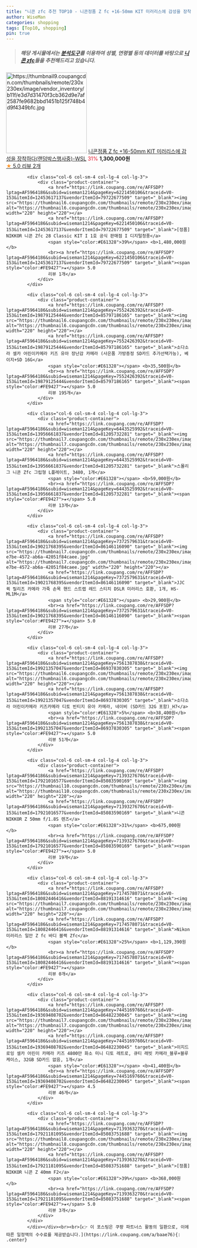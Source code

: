 ```yaml
---
title: "니콘 zfc 추천 TOP10 - 니콘정품 Z fc +16-50mm KIT 미러리스에 감성을 장착하다(랜덤박스행사중)-WSL"
author: WiseMan
categories: shopping
tags: [Top10, shopping]
pin: true
---
```


> ##### 해당 게시물에서는 [**분석도구**](https://itemscout.io/)를 이용하여 **성별**, **연령별** 등의 데이터를 바탕으로 [**니콘 zfc**](https://link.coupang.com/a/baae76)들을 추천해드리고 있습니다.
<div class="container"><div class="row">
            <div class="col-6 col-sm-4 col-lg-4 col-lg-3">
                <div class="product-container">
                    <a href="https://link.coupang.com/re/AFFSDP?lptag=AF5964186&subid=wiseman1214&pageKey=6614715295&traceid=V0-153&itemId=15014358779&vendorItemId=82237114810" target="_blank"><img src="https://thumbnail9.coupangcdn.com/thumbnails/remote/230x230ex/image/vendor_inventory/b11f/e3d7d31470f3cb362d9e7af2587fe9682bbd1451b125f748b4d9f4349bfc.jpg" alt="https://thumbnail9.coupangcdn.com/thumbnails/remote/230x230ex/image/vendor_inventory/b11f/e3d7d31470f3cb362d9e7af2587fe9682bbd1451b125f748b4d9f4349bfc.jpg" width="220" height="220"></a>
                    <a href="https://link.coupang.com/re/AFFSDP?lptag=AF5964186&subid=wiseman1214&pageKey=6614715295&traceid=V0-153&itemId=15014358779&vendorItemId=82237114810" target="_blank">니콘정품 Z fc +16-50mm KIT 미러리스에 감성을 장착하다(랜덤박스행사중)-WSL</a>
                    <span style="color:#E61328">31%</span> <b>1,300,000원</b>
                    <br><a href="https://link.coupang.com/re/AFFSDP?lptag=AF5964186&subid=wiseman1214&pageKey=6614715295&traceid=V0-153&itemId=15014358779&vendorItemId=82237114810" target="_blank"><span style="color:#FE9427">★</span> 5.0
                    리뷰 2개</a>
                </div>
            </div>
            
            <div class="col-6 col-sm-4 col-lg-4 col-lg-3">
                <div class="product-container">
                    <a href="https://link.coupang.com/re/AFFSDP?lptag=AF5964186&subid=wiseman1214&pageKey=6221450106&traceid=V0-153&itemId=12453617137&vendorItemId=79722677509" target="_blank"><img src="https://thumbnail6.coupangcdn.com/thumbnails/remote/230x230ex/image/vendor_inventory/a6b3/a46b857ecd2cd68728470ef8435612509b37cd8d57d70895cc5e29726d5e.jpg" alt="https://thumbnail6.coupangcdn.com/thumbnails/remote/230x230ex/image/vendor_inventory/a6b3/a46b857ecd2cd68728470ef8435612509b37cd8d57d70895cc5e29726d5e.jpg" width="220" height="220"></a>
                    <a href="https://link.coupang.com/re/AFFSDP?lptag=AF5964186&subid=wiseman1214&pageKey=6221450106&traceid=V0-153&itemId=12453617137&vendorItemId=79722677509" target="_blank">[정품] NIKKOR 니콘 Zfc 28 Classic KIT I 1호 공식 판매점 I 디지털청풍</a>
                    <span style="color:#E61328">39%</span> <b>1,480,000원</b>
                    <br><a href="https://link.coupang.com/re/AFFSDP?lptag=AF5964186&subid=wiseman1214&pageKey=6221450106&traceid=V0-153&itemId=12453617137&vendorItemId=79722677509" target="_blank"><span style="color:#FE9427">★</span> 5.0
                    리뷰 1개</a>
                </div>
            </div>
            
            <div class="col-6 col-sm-4 col-lg-4 col-lg-3">
                <div class="product-container">
                    <a href="https://link.coupang.com/re/AFFSDP?lptag=AF5964186&subid=wiseman1214&pageKey=7552426392&traceid=V0-153&itemId=19879125444&vendorItemId=85797186165" target="_blank"><img src="https://thumbnail6.coupangcdn.com/thumbnails/remote/230x230ex/image/vendor_inventory/ee4b/09748635e623f060d62a636a81e27ae899bdfbb0feecbd45ea6016c8b8a0.jpg" alt="https://thumbnail6.coupangcdn.com/thumbnails/remote/230x230ex/image/vendor_inventory/ee4b/09748635e623f060d62a636a81e27ae899bdfbb0feecbd45ea6016c8b8a0.jpg" width="220" height="220"></a>
                    <a href="https://link.coupang.com/re/AFFSDP?lptag=AF5964186&subid=wiseman1214&pageKey=7552426392&traceid=V0-153&itemId=19879125444&vendorItemId=85797186165" target="_blank">소다소라 셀카 어린이카메라 키즈 유아 장난감 카메라 (사은품 가방증정 SD카드 추가선택가능), 베이지+SD 16G</a>
                    <span style="color:#E61328"></span> <b>35,500원</b>
                    <br><a href="https://link.coupang.com/re/AFFSDP?lptag=AF5964186&subid=wiseman1214&pageKey=7552426392&traceid=V0-153&itemId=19879125444&vendorItemId=85797186165" target="_blank"><span style="color:#FE9427">★</span> 5.0
                    리뷰 195개</a>
                </div>
            </div>
            
            <div class="col-6 col-sm-4 col-lg-4 col-lg-3">
                <div class="product-container">
                    <a href="https://link.coupang.com/re/AFFSDP?lptag=AF5964186&subid=wiseman1214&pageKey=6443525992&traceid=V0-153&itemId=13956661837&vendorItemId=81205732281" target="_blank"><img src="https://thumbnail7.coupangcdn.com/thumbnails/remote/230x230ex/image/rs_quotation_api/n21yf5ob/6c9deec8d1a14b59bc5eea8ef44ee64f.jpg" alt="https://thumbnail7.coupangcdn.com/thumbnails/remote/230x230ex/image/rs_quotation_api/n21yf5ob/6c9deec8d1a14b59bc5eea8ef44ee64f.jpg" width="220" height="220"></a>
                    <a href="https://link.coupang.com/re/AFFSDP?lptag=AF5964186&subid=wiseman1214&pageKey=6443525992&traceid=V0-153&itemId=13956661837&vendorItemId=81205732281" target="_blank">스몰리그 니콘 Zfc 그립형 L플레이트, 3480, 1개</a>
                    <span style="color:#E61328"></span> <b>59,000원</b>
                    <br><a href="https://link.coupang.com/re/AFFSDP?lptag=AF5964186&subid=wiseman1214&pageKey=6443525992&traceid=V0-153&itemId=13956661837&vendorItemId=81205732281" target="_blank"><span style="color:#FE9427">★</span> 5.0
                    리뷰 13개</a>
                </div>
            </div>
            
            <div class="col-6 col-sm-4 col-lg-4 col-lg-3">
                <div class="product-container">
                    <a href="https://link.coupang.com/re/AFFSDP?lptag=AF5964186&subid=wiseman1214&pageKey=7372579631&traceid=V0-153&itemId=19021768395&vendorItemId=86146116090" target="_blank"><img src="https://thumbnail7.coupangcdn.com/thumbnails/remote/230x230ex/image/retail/images/2023/06/01/10/1/947b956a-e7be-4572-ab6a-42051f84caee.jpg" alt="https://thumbnail7.coupangcdn.com/thumbnails/remote/230x230ex/image/retail/images/2023/06/01/10/1/947b956a-e7be-4572-ab6a-42051f84caee.jpg" width="220" height="220"></a>
                    <a href="https://link.coupang.com/re/AFFSDP?lptag=AF5964186&subid=wiseman1214&pageKey=7372579631&traceid=V0-153&itemId=19021768395&vendorItemId=86146116090" target="_blank">JJC 퀵 릴리즈 카메라 가죽 손목 핸드 스트랩 레드 스티치 DSLR 미러리스 호환, 1개, HS-ML1M</a>
                    <span style="color:#E61328"></span> <b>29,900원</b>
                    <br><a href="https://link.coupang.com/re/AFFSDP?lptag=AF5964186&subid=wiseman1214&pageKey=7372579631&traceid=V0-153&itemId=19021768395&vendorItemId=86146116090" target="_blank"><span style="color:#FE9427">★</span> 5.0
                    리뷰 27개</a>
                </div>
            </div>
            
            <div class="col-6 col-sm-4 col-lg-4 col-lg-3">
                <div class="product-container">
                    <a href="https://link.coupang.com/re/AFFSDP?lptag=AF5964186&subid=wiseman1214&pageKey=7561387838&traceid=V0-153&itemId=19921357047&vendorItemId=86937830305" target="_blank"><img src="https://thumbnail6.coupangcdn.com/thumbnails/remote/230x230ex/image/vendor_inventory/60bf/58101d2c8c2b486463d186a67839bf8c382ad2675642387f92453f7d7394.jpg" alt="https://thumbnail6.coupangcdn.com/thumbnails/remote/230x230ex/image/vendor_inventory/60bf/58101d2c8c2b486463d186a67839bf8c382ad2675642387f92453f7d7394.jpg" width="220" height="220"></a>
                    <a href="https://link.coupang.com/re/AFFSDP?lptag=AF5964186&subid=wiseman1214&pageKey=7561387838&traceid=V0-153&itemId=19921357047&vendorItemId=86937830305" target="_blank">소다소라 어린이카메라 키즈카메라 디토 빈티지 유아 카메라, 네이비 (SD카드 32G 포함)_H7</a>
                    <span style="color:#E61328">5%</span> <b>38,400원</b>
                    <br><a href="https://link.coupang.com/re/AFFSDP?lptag=AF5964186&subid=wiseman1214&pageKey=7561387838&traceid=V0-153&itemId=19921357047&vendorItemId=86937830305" target="_blank"><span style="color:#FE9427">★</span> 5.0
                    리뷰 51개</a>
                </div>
            </div>
            
            <div class="col-6 col-sm-4 col-lg-4 col-lg-3">
                <div class="product-container">
                    <a href="https://link.coupang.com/re/AFFSDP?lptag=AF5964186&subid=wiseman1214&pageKey=7139327670&traceid=V0-153&itemId=17921016577&vendorItemId=85083590169" target="_blank"><img src="https://thumbnail10.coupangcdn.com/thumbnails/remote/230x230ex/image/vendor_inventory/ab1e/2901260f61cf78a7c020166bd9729f7540841b39f9c34f636621956fe720.jpg" alt="https://thumbnail10.coupangcdn.com/thumbnails/remote/230x230ex/image/vendor_inventory/ab1e/2901260f61cf78a7c020166bd9729f7540841b39f9c34f636621956fe720.jpg" width="220" height="220"></a>
                    <a href="https://link.coupang.com/re/AFFSDP?lptag=AF5964186&subid=wiseman1214&pageKey=7139327670&traceid=V0-153&itemId=17921016577&vendorItemId=85083590169" target="_blank">니콘 NIKKOR Z 50mm f/1.8S 렌즈</a>
                    <span style="color:#E61328">31%</span> <b>675,000원</b>
                    <br><a href="https://link.coupang.com/re/AFFSDP?lptag=AF5964186&subid=wiseman1214&pageKey=7139327670&traceid=V0-153&itemId=17921016577&vendorItemId=85083590169" target="_blank"><span style="color:#FE9427">★</span> 5.0
                    리뷰 19개</a>
                </div>
            </div>
            
            <div class="col-6 col-sm-4 col-lg-4 col-lg-3">
                <div class="product-container">
                    <a href="https://link.coupang.com/re/AFFSDP?lptag=AF5964186&subid=wiseman1214&pageKey=7174578071&traceid=V0-153&itemId=18082446416&vendorItemId=88191314616" target="_blank"><img src="https://thumbnail7.coupangcdn.com/thumbnails/remote/230x230ex/image/vendor_inventory/befe/ec3da7600a18231fb27aed88b9be2bed4dd44dce5e6f793ef25cdeb30a53.jpg" alt="https://thumbnail7.coupangcdn.com/thumbnails/remote/230x230ex/image/vendor_inventory/befe/ec3da7600a18231fb27aed88b9be2bed4dd44dce5e6f793ef25cdeb30a53.jpg" width="220" height="220"></a>
                    <a href="https://link.coupang.com/re/AFFSDP?lptag=AF5964186&subid=wiseman1214&pageKey=7174578071&traceid=V0-153&itemId=18082446416&vendorItemId=88191314616" target="_blank">Nikon 미러리스 일안 Z fc 바디 블랙 Zfc</a>
                    <span style="color:#E61328">25%</span> <b>1,129,390원</b>
                    <br><a href="https://link.coupang.com/re/AFFSDP?lptag=AF5964186&subid=wiseman1214&pageKey=7174578071&traceid=V0-153&itemId=18082446416&vendorItemId=88191314616" target="_blank"><span style="color:#FE9427">★</span> 
                    리뷰 0개</a>
                </div>
            </div>
            
            <div class="col-6 col-sm-4 col-lg-4 col-lg-3">
                <div class="product-container">
                    <a href="https://link.coupang.com/re/AFFSDP?lptag=AF5964186&subid=wiseman1214&pageKey=7445169760&traceid=V0-153&itemId=19369408702&vendorItemId=86482230045" target="_blank"><img src="https://thumbnail7.coupangcdn.com/thumbnails/remote/230x230ex/image/vendor_inventory/77c5/85397c2af7158880d4c12dcee191b6e04c5b71bf2bf54ad1c3eb4f15dcb6.jpg" alt="https://thumbnail7.coupangcdn.com/thumbnails/remote/230x230ex/image/vendor_inventory/77c5/85397c2af7158880d4c12dcee191b6e04c5b71bf2bf54ad1c3eb4f15dcb6.jpg" width="220" height="220"></a>
                    <a href="https://link.coupang.com/re/AFFSDP?lptag=AF5964186&subid=wiseman1214&pageKey=7445169760&traceid=V0-153&itemId=19369408702&vendorItemId=86482230045" target="_blank">이지드로잉 셀카 어린이 카메라 키즈 4800만 화소 미니 디토 레트로, 큐티 래빗 카메라_블루+블루케이스, 32GB SD카드 없음, 1개</a>
                    <span style="color:#E61328"></span> <b>41,400원</b>
                    <br><a href="https://link.coupang.com/re/AFFSDP?lptag=AF5964186&subid=wiseman1214&pageKey=7445169760&traceid=V0-153&itemId=19369408702&vendorItemId=86482230045" target="_blank"><span style="color:#FE9427">★</span> 4.5
                    리뷰 46개</a>
                </div>
            </div>
            
            <div class="col-6 col-sm-4 col-lg-4 col-lg-3">
                <div class="product-container">
                    <a href="https://link.coupang.com/re/AFFSDP?lptag=AF5964186&subid=wiseman1214&pageKey=7139363270&traceid=V0-153&itemId=17921181095&vendorItemId=85083751688" target="_blank"><img src="https://thumbnail8.coupangcdn.com/thumbnails/remote/230x230ex/image/vendor_inventory/8111/4478eaa5e5f6a07cf1d993972d56f85b2ba0222562bafc86c1b581c68902.jpg" alt="https://thumbnail8.coupangcdn.com/thumbnails/remote/230x230ex/image/vendor_inventory/8111/4478eaa5e5f6a07cf1d993972d56f85b2ba0222562bafc86c1b581c68902.jpg" width="220" height="220"></a>
                    <a href="https://link.coupang.com/re/AFFSDP?lptag=AF5964186&subid=wiseman1214&pageKey=7139363270&traceid=V0-153&itemId=17921181095&vendorItemId=85083751688" target="_blank">[정품] NIKKOR 니콘 Z 40mm F2</a>
                    <span style="color:#E61328">39%</span> <b>368,000원</b>
                    <br><a href="https://link.coupang.com/re/AFFSDP?lptag=AF5964186&subid=wiseman1214&pageKey=7139363270&traceid=V0-153&itemId=17921181095&vendorItemId=85083751688" target="_blank"><span style="color:#FE9427">★</span> 5.0
                    리뷰 3개</a>
                </div>
            </div>
            </div></div><br><br>[👉 이 포스팅은 쿠팡 파트너스 활동의 일환으로, 이에 따른 일정액의 수수료를 제공받습니다.](https://link.coupang.com/a/baae76){: .center}
